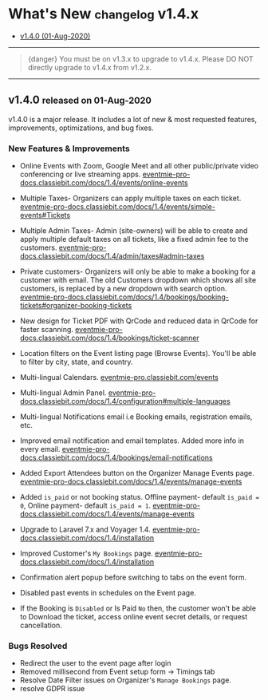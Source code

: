 # What's New <small>changelog</small> v1.4.x

- [v1.4.0 (01-Aug-2020)](#v1.4.0)

---

>{danger} You must be on v1.3.x to upgrade to v1.4.x. Please DO NOT directly upgrade to v1.4.x from v1.2.x.

---

<a name="v1.4.0"></a> 
## v1.4.0 <small>released on 01-Aug-2020</small>

v1.4.0 is a major release. It includes a lot of new & most requested features, improvements, optimizations, and bug fixes.


### New Features & Improvements

- Online Events with Zoom, Google Meet and all other public/private video conferencing or live streaming apps. 
[eventmie-pro-docs.classiebit.com/docs/1.4/events/online-events](https://eventmie-pro-docs.classiebit.com/docs/1.4/events/online-events)

- Multiple Taxes- Organizers can apply multiple taxes on each ticket.
[eventmie-pro-docs.classiebit.com/docs/1.4/events/simple-events#Tickets](https://eventmie-pro-docs.classiebit.com/docs/1.4/events/simple-events#Tickets)

- Multiple Admin Taxes- Admin (site-owners) will be able to create and apply multiple default taxes on all tickets, like a fixed admin fee to the customers.
[eventmie-pro-docs.classiebit.com/docs/1.4/admin/taxes#admin-taxes](https://eventmie-pro-docs.classiebit.com/docs/1.4/admin/taxes#admin-taxes)
 
- Private customers- Organizers will only be able to make a booking for a customer with email. The old Customers dropdown which shows all site customers, is replaced by a new dropdown with search option.
[eventmie-pro-docs.classiebit.com/docs/1.4/bookings/booking-tickets#organizer-booking-tickets](https://eventmie-pro-docs.classiebit.com/docs/1.4/bookings/booking-tickets#organizer-booking-tickets)

- New design for Ticket PDF with QrCode and reduced data in QrCode for faster scanning.
[eventmie-pro-docs.classiebit.com/docs/1.4/bookings/ticket-scanner](https://eventmie-pro-docs.classiebit.com/docs/1.4/bookings/ticket-scanner)

- Location filters on the Event listing page (Browse Events). You'll be able to filter by city, state, and country.
- Multi-lingual Calendars.
[eventmie-pro.classiebit.com/events](https://eventmie-pro.classiebit.com/events)

- Multi-lingual Admin Panel. 
[eventmie-pro-docs.classiebit.com/docs/1.4/configuration#multiple-languages](https://eventmie-pro-docs.classiebit.com/docs/1.4/configuration#multiple-languages)


- Multi-lingual Notifications email i.e Booking emails, registration emails, etc.
- Improved email notification and email templates. Added more info in every email.
[eventmie-pro-docs.classiebit.com/docs/1.4/bookings/email-notifications](https://eventmie-pro-docs.classiebit.com/docs/1.4/bookings/email-notifications)

- Added Export Attendees button on the Organizer Manage Events page.
[eventmie-pro-docs.classiebit.com/docs/1.4/events/manage-events](https://eventmie-pro-docs.classiebit.com/docs/1.4/events/manage-events)

- Added `is_paid` or not booking status. Offline payment- default `is_paid = 0`, Online payment- default `is_paid = 1`.
[eventmie-pro-docs.classiebit.com/docs/1.4/events/manage-events](https://eventmie-pro-docs.classiebit.com/docs/1.4/events/manage-events)

- Upgrade to Laravel 7.x and Voyager 1.4.
[eventmie-pro-docs.classiebit.com/docs/1.4/installation](https://eventmie-pro-docs.classiebit.com/docs/1.4/installation)

- Improved Customer's `My Bookings` page.
[eventmie-pro-docs.classiebit.com/docs/1.4/installation](https://eventmie-pro-docs.classiebit.com/docs/1.4/installation)


- Confirmation alert popup before switching to tabs on the event form.
- Disabled past events in schedules on the Event page.
- If the Booking is `Disabled` or Is Paid `No` then, the customer won't be able to Download the ticket, access online event secret details, or request cancellation.


### Bugs Resolved

- Redirect the user to the event page after login
- Removed millisecond from Event setup form -> Timings tab
- Resolve Date Filter issues on Organizer's `Manage Bookings` page.
- resolve GDPR issue
